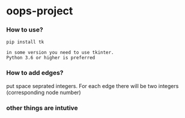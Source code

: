 # oops-project
### How to use?
```
pip install tk

in some version you need to use tkinter.
Python 3.6 or higher is preferred
```

### How to add edges?
put space seprated integers. For each edge there will be two integers (corresponding node number)

### other things are intutive
